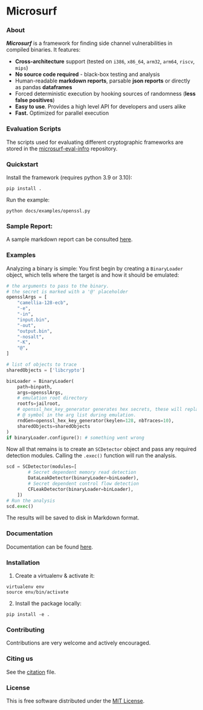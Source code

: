 # Microsurf

### About

***Microsurf*** is a framework for finding side channel vulnerabilities in compiled binaries. It features:


- **Cross-architecture** support (tested on `i386`, `x86_64`, `arm32`, `arm64`, `riscv`, `mips`)
- **No source code required** - black-box testing and analysis
- Human-readable **markdown reports**, parsable **json reports** or directly as pandas **dataframes**
- Forced deterministic execution by hooking sources of randomness (**less false positives**)
- **Easy to use**. Provides a high level API for developers and users alike
- **Fast.** Optimized for parallel execution

### Evaluation Scripts

The scripts used for evaluating different cryptographic frameworks are stored in the [microsurf-eval-infro](https://github.com/Jumpst3r/microsurf-eval-infra) repository.

### Quickstart

Install the framework (requires python 3.9 or 3.10):

```
pip install .
```

Run the example:

```
python docs/examples/openssl.py
```

### Sample Report:

A sample markdown report can be consulted [here](results/sample-report/results.md).

### Examples

Analyzing a binary is simple: You first begin by creating a `BinaryLoader` object, which tells where the target is and how it should be emulated:

```python
# the arguments to pass to the binary.
# the secret is marked with a '@' placeholder
opensslArgs = [
    "camellia-128-ecb",
    "-e",
    "-in",
    "input.bin",
    "-out",
    "output.bin",
    "-nosalt",
    "-K",
    "@",
]

# list of objects to trace
sharedObjects = ['libcrypto']

binLoader = BinaryLoader(
    path=binpath,
    args=opensslArgs,
    # emulation root directory
    rootfs=jailroot,
    # openssl_hex_key_generator generates hex secrets, these will replace the
    # @ symbol in the arg list during emulation.
    rndGen=openssl_hex_key_generator(keylen=128, nbTraces=10),
    sharedObjects=sharedObjects
)
if binaryLoader.configure(): # something went wrong
```

Now all that remains is to create an `SCDetector` object and pass any required detection modules. Calling the `.exec()` function will run the analysis.

```python
scd = SCDetector(modules=[
        # Secret dependent memory read detection
        DataLeakDetector(binaryLoader=binLoader),
        # Secret dependent control flow detection
        CFLeakDetector(binaryLoader=binLoader),
    ])
# Run the analysis
scd.exec()
```

The results will be saved to disk in Markdown format.

### Documentation

Documentation can be found [here](USAGE.pdf).

### Installation

1. Create a virtualenv & activate it:

```
virtualenv env
source env/bin/activate
```

2. Install the package locally:

```
pip install -e .
```

### Contributing

Contributions are very welcome and actively encouraged.

### Citing us

See the [citation](CITATION.bib) file.

### License

This is free software distributed under the [MIT License](LICENSE).
